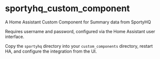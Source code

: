 # sportyhq_custom_component
A Home Assistant Custom Component for Summary data from SportyHQ

Requires username and password, configured via the Home Assistant user interface.



Copy the `sportyhq` directory into your `custom_components` directory, restart HA, and configure the integration from the UI.

